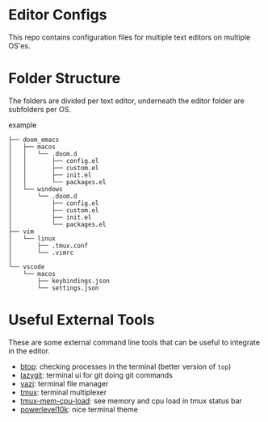 # Editor Configs
This repo contains configuration files for multiple text editors on multiple OS'es.

# Folder Structure
The folders are divided per text editor, underneath the editor folder are subfolders per OS.<br>

example
``` text
├── doom_emacs
│   ├── macos
│   │   └── .doom.d
│   │       ├── config.el
│   │       ├── custom.el
│   │       ├── init.el
│   │       └── packages.el
│   └── windows
│       └── .doom.d
│           ├── config.el
│           ├── custom.el
│           ├── init.el
│           └── packages.el
├── vim
│   └── linux
│       ├── .tmux.conf
│       └── .vimrc
│
└── vscode
    └── macos
        ├── keybindings.json
        └── settings.json
```

# Useful External Tools
These are some external command line tools that can be useful to integrate in the editor.

- [btop](https://github.com/aristocratos/btop): checking processes in the terminal (better version of `top`)
- [lazygit](https://github.com/jesseduffield/lazygit): terminal ui for git doing git commands
- [yazi](https://github.com/sxyazi/yazi): terminal file manager
- [tmux](https://github.com/tmux/tmux/wiki): terminal multiplexer
- [tmux-mem-cpu-load](https://github.com/thewtex/tmux-mem-cpu-load): see memory and cpu load in tmux status bar
- [powerlevel10k](https://github.com/romkatv/powerlevel10k): nice terminal theme
